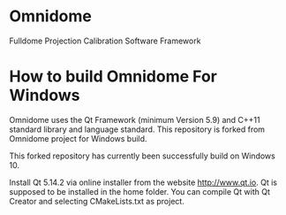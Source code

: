 Omnidome
========

Fulldome Projection Calibration Software Framework

How to build Omnidome For Windows
=======================

Omnidome uses the Qt Framework (minimum Version 5.9) and C++11 standard library and language standard.
This repository is forked from Omnidome project for Windows build.

This forked repository has currently been successfully build on Windows 10.

Install Qt 5.14.2 via online installer from the website http://www.qt.io.
Qt is supposed to be installed in the home folder.
You can compile Qt with Qt Creator and selecting CMakeLists.txt as project.
